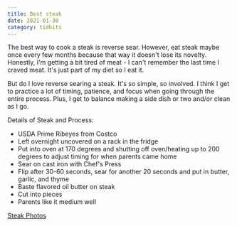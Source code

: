 ```yaml
---
title: Best steak
date: 2021-01-30
category: tidbits
---
```


The best way to cook a steak is reverse sear. However, eat steak maybe once every few months because that way it doesn't lose its novelty. Honestly, I'm getting a bit tired of meat - I can't remember the last time I craved meat. It's just part of my diet so I eat it.

But do I love reverse searing a steak. It's so simple, so involved. I think I get to practice a lot of timing, patience, and focus when going through the entire process. Plus, I get to balance making a side dish or two and/or clean as I go. 

Details of Steak and Process:
- USDA Prime Ribeyes from Costco
- Left overnight uncovered on a rack in the fridge
- Put into oven at 170 degrees and shutting off oven/heating up to 200 degrees to adjust timing for when parents came home
- Sear on cast iron with Chef's Press 
- Flip after 30-60 seconds, sear for another 20 seconds and put in butter, garlic, and thyme
- Baste flavored oil butter on steak
- Cut into pieces
- Parents like it medium well

[Steak Photos](https://photos.app.goo.gl/8e3v8mPm6uBaZuAF7)